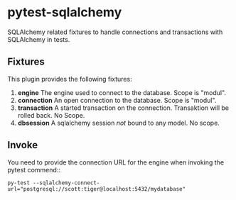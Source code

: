 # pytest-sqlalchemy
SQLAlchemy related fixtures to handle connections and transactions with SQLAlchemy in tests.

## Fixtures
This plugin provides the following fixtures:

1. **engine** The engine used to connect to the database. Scope is "modul".
1. **connection** An open connection to the database. Scope is "modul".
1. **transaction** A started transaction on the connection. Transaktion will be rolled back. No Scope.
1. **dbsession** A sqlalchemy session *not* bound to any model. No scope.

## Invoke
You need to provide the connection URL for the engine when invoking the pytest commend::

    py-test --sqlalchemy-connect-url="postgresql://scott:tiger@localhost:5432/mydatabase"
